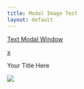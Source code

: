 ```yaml
---
title: Modal Image Test
layout: default
---
```


<a href="#modaltest">Text Modal Window</a>
<div class="lightbox" id="modaltest">
    <div class="box">
        <a class="close" href="#">x</a>
        <p class="title"> Your Title Here </p>
        <div class="content">
           	<img src="http://www.lolriot.com/wp-content/uploads/2011/11/You-know-whats-funny-Paintings-of-Adam-and-Eve-where-they-both-have-belly-buttons.jpg" />
        </div>
    </div>
</div>